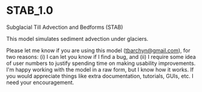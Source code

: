 # STAB_1.0
Subglacial Till Advection and Bedforms (STAB)

This model simulates sediment advection under glaciers.

Please let me know if you are using this model (tbarchyn@gmail.com), for two reasons: (i) I can let you know if I find a bug, and (ii) I require some idea of user numbers to justify spending time on making usability improvements. I'm happy working with the model in a raw form, but I know how it works. If you would appreciate things like extra documentation, tutorials, GUIs, etc. I need your encouragement.
